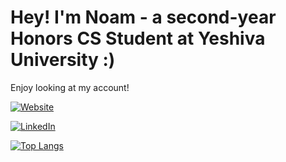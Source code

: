 # Hey! I'm Noam - a second-year Honors CS Student at Yeshiva University :)

Enjoy looking at my account!

[![Website](https://img.shields.io/badge/Website-40c060?style=for-the-badge&logo=HTML5&logoColor=white)](https://www.noambensimon.com/)

[![LinkedIn](https://img.shields.io/badge/LinkedIn-0077B5?style=for-the-badge&logo=linkedin&logoColor=white)](https://www.linkedin.com/in/noam-ben-simon)

[![Top Langs](https://github-readme-stats.vercel.app/api/top-langs/?username=MaxFdev&theme=transparent)](https://github.com/NoamBenS/github-readme-stats)
